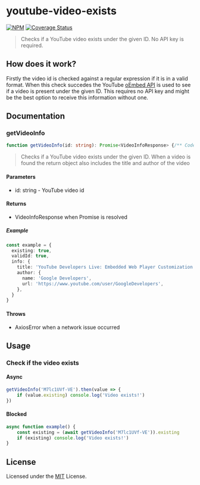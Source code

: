 # youtube-video-exists

[![NPM](https://img.shields.io/npm/v/youtube-video-exists.svg?style=flat)](https://npmjs.org/package/youtube-video-exists)
[![Coverage Status](https://coveralls.io/repos/github/matthiasschwarz/youtube-video-exists/badge.svg?branch=master)](https://coveralls.io/github/matthiasschwarz/youtube-video-exists?branch=master)

> Checks if a YouTube video exists under the given ID. No API key is required. 

## How does it work?

Firstly the video id is checked against a regular expression if it is in a valid format.
When this check succedes the YouTube [oEmbed API](https://oembed.com/) is used to see if a video is present under the given ID.
This requires no API key and might be the best option to receive this information without one.

## Documentation

### getVideoInfo

```typescript
function getVideoInfo(id: string): Promise<VideoInfoResponse> {/** Code ommited **/}
```

> Checks if a YouTube video exists under the given ID.
> When a video is found the return object also includes the title and author of the video

#### Parameters

* id: string - YouTube video id

#### Returns

* VideoInfoResponse when Promise is resolved

##### Example

```typescript
const example = {
  existing: true,
  validId: true,
  info: {
    title: 'YouTube Developers Live: Embedded Web Player Customization',
    author: {
      name: 'Google Developers',
      url: 'https://www.youtube.com/user/GoogleDevelopers',
    },
  }
}
```

#### Throws

* AxiosError when a network issue occurred

## Usage

### Check if the video exists

#### Async

```typescript
getVideoInfo('M7lc1UVf-VE').then(value => {
    if (value.existing) console.log('Video exists!')
})
```

#### Blocked

```typescript
async function example() {
    const existing = (await getVideoInfo('M7lc1UVf-VE')).existing
    if (existing) console.log('Video exists!')
}
```

## License

Licensed under the [MIT](LICENSE) License.